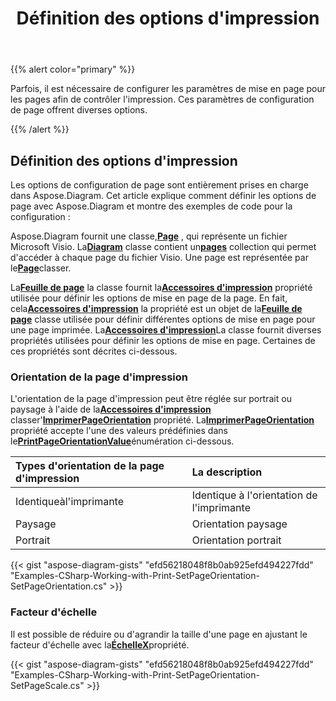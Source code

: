 ﻿---
title: Définition des options d'impression
type: docs
weight: 10
url: /fr/net/setting-print-options/
description: Cette section explique comment définir les options d'impression avec Aspose.Diagram.
---
{{% alert color="primary" %}}

Parfois, il est nécessaire de configurer les paramètres de mise en page pour les pages afin de contrôler l'impression. Ces paramètres de configuration de page offrent diverses options.

{{% /alert %}}

## **Définition des options d'impression**

Les options de configuration de page sont entièrement prises en charge dans Aspose.Diagram. Cet article explique comment définir les options de page avec Aspose.Diagram et montre des exemples de code pour la configuration :

 Aspose.Diagram fournit une classe,[**Page**](https://reference.aspose.com/diagram/net/aspose.diagram/page) , qui représente un fichier Microsoft Visio. La[**Diagram**](https://reference.aspose.com/diagram/net/aspose.diagram/page) classe contient un[**pages**](https://reference.aspose.com/diagram/net/aspose.diagram/pagecollection) collection qui permet d'accéder à chaque page du fichier Visio. Une page est représentée par le[**Page**](https://reference.aspose.com/diagram/net/aspose.diagram/page)classer.

 La[**Feuille de page**](https://reference.aspose.com/diagram/net/aspose.diagram/pagesheet) la classe fournit la[**Accessoires d'impression**](https://reference.aspose.com/diagram/net/aspose.diagram/pagesheet/properties/printprops) propriété utilisée pour définir les options de mise en page de la page. En fait, cela[**Accessoires d'impression**](https://reference.aspose.com/diagram/net/aspose.diagram/pagesheet/properties/printprops) la propriété est un objet de la[**Feuille de page**](https://reference.aspose.com/diagram/net/aspose.diagram/pagesheet) classe utilisée pour définir différentes options de mise en page pour une page imprimée. La[**Accessoires d'impression**](https://reference.aspose.com/diagram/net/aspose.diagram/pagesheet/properties/printprops)La classe fournit diverses propriétés utilisées pour définir les options de mise en page. Certaines de ces propriétés sont décrites ci-dessous.

### **Orientation de la page d'impression**

 L'orientation de la page d'impression peut être réglée sur portrait ou paysage à l'aide de la[**Accessoires d'impression**](https://reference.aspose.com/diagram/net/aspose.diagram/pagesheet/properties/printprops) classer'[**ImprimerPageOrientation**](https://reference.aspose.com/diagram/net/aspose.diagram/printprops/properties/printpageorientation) propriété. La[**ImprimerPageOrientation**](https://reference.aspose.com/diagram/net/aspose.diagram/printprops/properties/printpageorientation) propriété accepte l'une des valeurs prédéfinies dans le[**PrintPageOrientationValue**](https://reference.aspose.com/diagram/net/aspose.diagram/printpageorientationvalue)énumération ci-dessous.

|**Types d'orientation de la page d'impression**|**La description**|
|:- |:- |
|Identiqueàl'imprimante|Identique à l'orientation de l'imprimante|
|Paysage|Orientation paysage|
|Portrait|Orientation portrait|

{{< gist "aspose-diagram-gists" "efd56218048f8b0ab925efd494227fdd" "Examples-CSharp-Working-with-Print-SetPageOrientation-SetPageOrientation.cs" >}}

### **Facteur d'échelle**

 Il est possible de réduire ou d'agrandir la taille d'une page en ajustant le facteur d'échelle avec la[**ÉchelleX**](https://reference.aspose.com/diagram/net/aspose.diagram/printprops/properties/scalex)propriété.

{{< gist "aspose-diagram-gists" "efd56218048f8b0ab925efd494227fdd" "Examples-CSharp-Working-with-Print-SetPageOrientation-SetPageScale.cs" >}}

